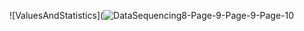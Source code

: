 ![ValuesAndStatistics](![DataSequencing8-Page-9-Page-9-Page-10](https://github.com/JeffreySarnoff/WindowedFunctions.jl/assets/1682118/166e0dde-d112-4074-949d-ad58a174b662)
